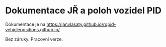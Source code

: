 # Dokumentace JŘ a poloh vozidel PID

Dokumentace je na https://janvlasaty.github.io/ropid-vehiclepositions.github.io/

Bez záruky. Pracovní verze.
